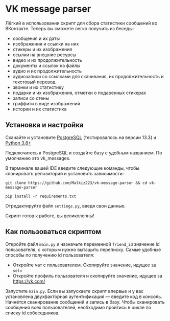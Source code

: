 # VK message parser

Лёгкий в использовании скрипт для сбора статистики сообщений во ВКонтакте. Теперь вы сможете легко получить из беседы:

- сообщения и их даты
- изображения и ссылки на них
- стикеры и их изображения
- ссылки на внешние ресурсы
- видео и их продолжительность
- документы и ссылок на файлы
- аудио и их продолжительность
- аудиозаписи со ссылками для скачивания, их продолжительность и текстовый перевод
- звонки и их статистику
- подарки и их изображения, отметки о подаренных стикерах
- записи со стены
- граффити в виде изображений
- истории и их статистика

## Установка и настройка

Скачайте и установите [PostgreSQL](https://www.postgresql.org/download/) (тестировалось на версии 13.3)
и [Python 3.8+](https://www.python.org/downloads/)

Подключитесь к PostgreSQL и создайте базу с удобным названием. По умолчанию это vk_messages.

В терминале вашей IDE введите следующие команды, чтобы клонировать репозиторий и установить зависимости:

```
git clone https://github.com/Malkiz223/vk-message-parser && cd vk-message-parser
```

```
pip install -r requirements.txt
```

Отредактируйте файл `settings.py`, введя свои данные.

Скрипт готов к работе, вы великолепны!

## Как пользоваться скриптом

Откройте файл `main.py` и назначьте переменной `friend_id` значение id пользователя, с которым нужно вытащить переписку.
Самые удобные способы по получению id пользователя:

- Откройте чат с пользователем. Скопируйте значение, идущее за `sel=`
- Откройте профиль пользователя и скопируйте значение, идущее за https://vk.com/

Запустите `main.py`. Если вы запускаете скрипт впервые и у вас установлена двухфакторная аутентификация — введите код в
консоль. Начнётся сканирование сообщений и запись в базу.
Чтобы сканировать сообщения всех пользователей, необходимо пройтись в цикле по списку id собеседников.